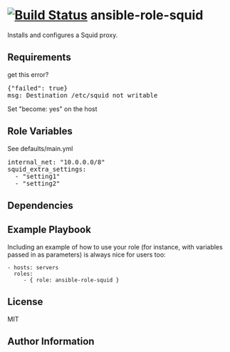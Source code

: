[![Build Status](https://travis-ci.org/CSC-IT-Center-for-Science/ansible-role-squid.svg)](https://travis-ci.org/CSC-IT-Center-for-Science/ansible-role-squid)
ansible-role-squid
=========

Installs and configures a Squid proxy.

Requirements
------------

get this error?
<pre>
{"failed": true}
msg: Destination /etc/squid not writable
</pre>

Set "become: yes" on the host

Role Variables
--------------

See defaults/main.yml

<pre>
internal_net: "10.0.0.0/8"
squid_extra_settings:
  - "setting1"
  - "setting2"
</pre>

Dependencies
------------


Example Playbook
----------------

Including an example of how to use your role (for instance, with variables passed in as parameters) is always nice for users too:

    - hosts: servers
      roles:
         - { role: ansible-role-squid }

License
-------

MIT

Author Information
------------------
